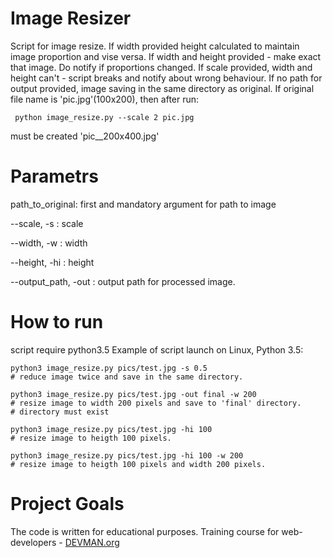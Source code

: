 # Image Resizer
Script for image resize.
If width provided height calculated to maintain image proportion and vise versa.
If width and height provided - make exact that image. Do notify if proportions changed.
If scale provided, width and height can't - script breaks and notify about wrong behaviour.
If no path for output provided, image saving in the same directory as original.
If original file name is 'pic.jpg'(100x200), then after run:
```#!bash
 python image_resize.py --scale 2 pic.jpg
```
must be created 'pic__200x400.jpg'

# Parametrs
path_to_original: first and mandatory argument for path to image

--scale, -s : scale

--width, -w : width

--height, -hi : height

--output_path, -out : output path for processed image.

# How to run

script require python3.5
Example of script launch on Linux, Python 3.5:
```#!bash
python3 image_resize.py pics/test.jpg -s 0.5
# reduce image twice and save in the same directory.

python3 image_resize.py pics/test.jpg -out final -w 200
# resize image to width 200 pixels and save to 'final' directory.
# directory must exist

python3 image_resize.py pics/test.jpg -hi 100
# resize image to heigth 100 pixels.

python3 image_resize.py pics/test.jpg -hi 100 -w 200
# resize image to heigth 100 pixels and width 200 pixels.

```
# Project Goals

The code is written for educational purposes. Training course for web-developers - [DEVMAN.org](https://devman.org)
